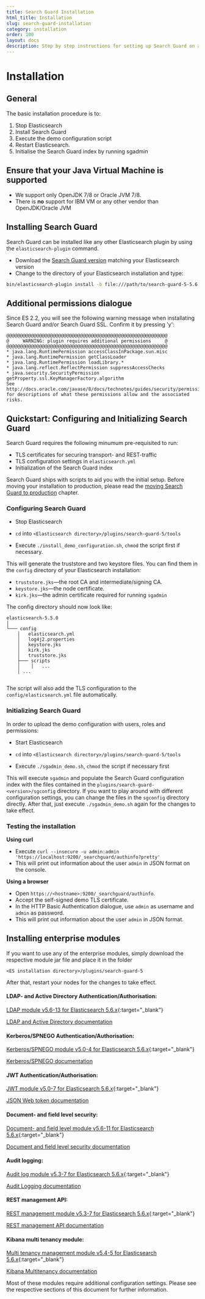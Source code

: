 ```yaml
---
title: Search Guard Installation
html_title: Installation
slug: search-guard-installation
category: installation
order: 100
layout: docs
description: Step by step instructions for setting up Search Guard on a new or existing Elastcsearch cluster. 
---
```

<!---
Copyright 2017 floragunn GmbH
-->

# Installation

## General

The basic installation procedure is to:

1. Stop Elasticsearch
2. Install Search Guard
3. Execute the demo configuration script
5. Restart Elasticsearch.
6. Initialise the Search Guard index by running sgadmin

## Ensure that your Java Virtual Machine is supported

* We support only OpenJDK 7/8 or Oracle JVM 7/8.
* There is **no** support for IBM VM or any other vendor than OpenJDK/Oracle JVM

## Installing Search Guard

Search Guard can be installed like any other Elasticsearch plugin by using the `elasticsearch-plugin` command. 

* Download the [Search Guard version](installation_versionmatrix.md) matching your Elasticsearch version
* Change to the directory of your Elasticsearch installation and type:

```bash
bin/elasticsearch-plugin install -b file:///path/to/search-guard-5-5.6.16-19.4.zip
```
## Additional permissions dialogue


Since ES 2.2, you will see the following warning message when installating Search Guard and/or Search Guard SSL. Confirm it by pressing 'y':

```
@@@@@@@@@@@@@@@@@@@@@@@@@@@@@@@@@@@@@@@@@@@@@@@@@@@@@@@@@@@
@     WARNING: plugin requires additional permissions     @
@@@@@@@@@@@@@@@@@@@@@@@@@@@@@@@@@@@@@@@@@@@@@@@@@@@@@@@@@@@
* java.lang.RuntimePermission accessClassInPackage.sun.misc
* java.lang.RuntimePermission getClassLoader
* java.lang.RuntimePermission loadLibrary.*
* java.lang.reflect.ReflectPermission suppressAccessChecks
* java.security.SecurityPermission getProperty.ssl.KeyManagerFactory.algorithm
See http://docs.oracle.com/javase/8/docs/technotes/guides/security/permissions.html
for descriptions of what these permissions allow and the associated risks.
```

## Quickstart: Configuring and Initializing Search Guard

Search Guard requires the following minumum pre-requisited to run:

* TLS certificates for securing transport- and REST-traffic
* TLS configuration settings in `elasticsearch.yml`
* Initialization of the Search Guard index

Search Guard ships with scripts to aid you with the initial setup. Before moving your installation to production, please read the [moving Search Guard to production](configuration_production.md) chapter.

### Configuring Search Guard

* Stop Elasticsearch 

* ``cd`` into ``<Elasticsearch directory>/plugins/search-guard-5/tools``

* Execute ``./install_demo_configuration.sh``, ``chmod`` the script first if necessary.

This will generate the truststore and two keystore files. You can find them in the ``config`` directory of your Elasticsearch installation:

* ``truststore.jks``—the root CA and intermediate/signing CA.
* ``keystore.jks``—the node certificate. 
* ``kirk.jks``—the admin certificate required for running ``sgadmin``

The config directory should now look like:

```
elasticsearch-5.5.0
│
└─── config
    │   elasticsearch.yml
    │   log4j2.properties
    │   keystore.jks
    │   kirk.jks
    │   truststore.jks
    ├─── scripts
    │    │   ...
    │ ...
 
```

The script will also add the TLS configuration to the `config/elasticsearch.yml` file automatically.

### Initializing Search Guard

In order to upload the demo configuration with users, roles and permissions:

* Start Elasticsearch

* ``cd`` into ``<Elasticsearch directory>/plugins/search-guard-5/tools``

* Execute ``./sgadmin_demo.sh``, ``chmod`` the script if necessary first

This will execute ``sgadmin`` and populate the Search Guard configuration index with the files contained in the ``plugins/search-guard-<version>/sgconfig`` directory. If you want to play around with different configuration settings, you can change the files in the ``sgconfig`` directory directly. After that, just execute ``./sgadmin_demo.sh`` again for the changes to take effect.

### Testing the installation

**Using curl**

* Execute ``curl --insecure -u admin:admin 'https://localhost:9200/_searchguard/authinfo?pretty'``
* This will print out information about the user ``admin`` in JSON format on the console.

**Using a browser**

* Open ``https://<hostname>:9200/_searchguard/authinfo``.
* Accept the self-signed demo TLS certificate.
* In the HTTP Basic Authentication dialogue, use ``admin`` as username and ``admin`` as password.
* This will print out information about the user ``admin`` in JSON format.

 
## Installing enterprise modules

If you want to use any of the enterprise modules, simply download the respective module jar file and place it in the folder 

`<ES installation directory>/plugins/search-guard-5`

After that, restart your nodes for the changes to take effect.

#### LDAP- and Active Directory Authentication/Authorisation:
[LDAP module v5.6-13 for Elasticsearch 5.6.x](https://releases.floragunn.com/dlic-search-guard-authbackend-ldap/5.6-13/dlic-search-guard-authbackend-ldap-5.6-13-jar-with-dependencies.jar){:target="_blank"}

[LDAP and Active Directory documentation](ldap.md)

#### Kerberos/SPNEGO Authentication/Authorisation:
[Kerberos/SPNEGO module v5.0-4 for Elasticsearch 5.6.x](https://releases.floragunn.com/dlic-search-guard-auth-http-kerberos/5.0-4/dlic-search-guard-auth-http-kerberos-5.0-4-jar-with-dependencies.jar){:target="_blank"}

[Kerberos/SPNEGO documentation](kerberos.md)

#### JWT Authentication/Authorisation:
[JWT module v5.0-7 for Elasticsearch 5.6.x](https://releases.floragunn.com/dlic-search-guard-auth-http-jwt/5.0-7/dlic-search-guard-auth-http-jwt-5.0-7-jar-with-dependencies.jar){:target="_blank"}

[JSON Web token documentation](jwt.md)

#### Document- and field level security:
[Document- and field level module v5.6-11 for Elasticsearch 5.6.x](https://releases.floragunn.com/dlic-search-guard-module-dlsfls/5.6-11/dlic-search-guard-module-dlsfls-5.6-11-jar-with-dependencies.jar){:target="_blank"}

[Document and field level security documentation](dlsfls.md)

#### Audit logging:
[Audit log module v5.3-7 for Elasticsearch 5.6.x](https://releases.floragunn.com/dlic-search-guard-module-auditlog/5.3-7/dlic-search-guard-module-auditlog-5.3-7-jar-with-dependencies.jar){:target="_blank"}

[Audit Logging documentation](auditlogging.md)

#### REST management API:
[REST management module v5.3-7 for Elasticsearch 5.6.x](https://releases.floragunn.com/dlic-search-guard-rest-api/5.3-7/dlic-search-guard-rest-api-5.3-7-jar-with-dependencies.jar){:target="_blank"}

[REST management API documentation](managementapi.md)

#### Kibana multi tenancy module:
[Multi tenancy management module v5.4-5 for Elasticsearch 5.6.x](https://releases.floragunn.com/dlic-search-guard-module-kibana-multitenancy/5.4-5/dlic-search-guard-module-kibana-multitenancy-5.4-5-jar-with-dependencies.jar){:target="_blank"}

[Kibana Multitenancy documentation](kibana_multitenancy.md)

Most of these modules require additional configuration settings. Please see the respective sections of this document for further information.
